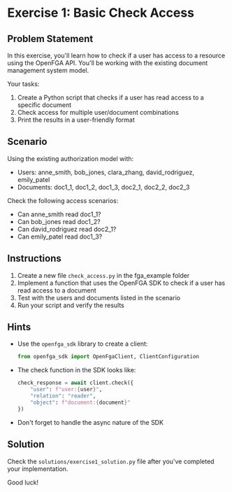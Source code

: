 # Exercise 1: Basic Check Access

## Problem Statement

In this exercise, you'll learn how to check if a user has access to a resource using the OpenFGA API. You'll be working with the existing document management system model.

Your tasks:
1. Create a Python script that checks if a user has read access to a specific document
2. Check access for multiple user/document combinations
3. Print the results in a user-friendly format

## Scenario

Using the existing authorization model with:
- Users: anne_smith, bob_jones, clara_zhang, david_rodriguez, emily_patel
- Documents: doc1_1, doc1_2, doc1_3, doc2_1, doc2_2, doc2_3

Check the following access scenarios:
- Can anne_smith read doc1_1?
- Can bob_jones read doc1_2?
- Can david_rodriguez read doc2_1?
- Can emily_patel read doc1_3?

## Instructions

1. Create a new file `check_access.py` in the fga_example folder
2. Implement a function that uses the OpenFGA SDK to check if a user has read access to a document
3. Test with the users and documents listed in the scenario
4. Run your script and verify the results

## Hints

- Use the `openfga_sdk` library to create a client:
  ```python
  from openfga_sdk import OpenFgaClient, ClientConfiguration
  ```

- The check function in the SDK looks like:
  ```python
  check_response = await client.check({
      "user": f"user:{user}",
      "relation": "reader",
      "object": f"document:{document}"
  })
  ```

- Don't forget to handle the async nature of the SDK

## Solution

Check the `solutions/exercise1_solution.py` file after you've completed your implementation.

Good luck!